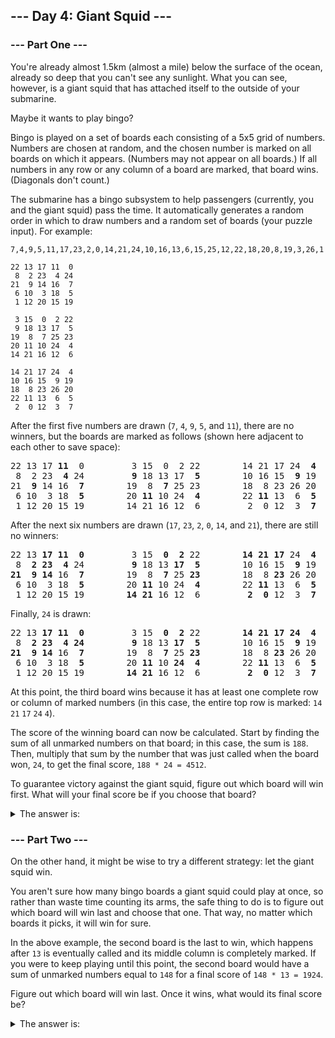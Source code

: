 ## --- Day 4: Giant Squid ---

### --- Part One ---

You're already almost 1.5km (almost a mile) below the surface of the ocean, already so deep that you can't see any
sunlight. What you can see, however, is a giant squid that has attached itself to the outside of your submarine.

Maybe it wants to play bingo?

Bingo is played on a set of boards each consisting of a 5x5 grid of numbers. Numbers are chosen at random, and the
chosen number is marked on all boards on which it appears. (Numbers may not appear on all boards.) If all numbers in any
row or any column of a board are marked, that board wins. (Diagonals don't count.)

The submarine has a bingo subsystem to help passengers (currently, you and the giant squid) pass the time. It
automatically generates a random order in which to draw numbers and a random set of boards (your puzzle input). For
example:

```
7,4,9,5,11,17,23,2,0,14,21,24,10,16,13,6,15,25,12,22,18,20,8,19,3,26,1

22 13 17 11  0
 8  2 23  4 24
21  9 14 16  7
 6 10  3 18  5
 1 12 20 15 19

 3 15  0  2 22
 9 18 13 17  5
19  8  7 25 23
20 11 10 24  4
14 21 16 12  6

14 21 17 24  4
10 16 15  9 19
18  8 23 26 20
22 11 13  6  5
 2  0 12  3  7
```

After the first five numbers are drawn (`7`, `4`, `9`, `5`, and `11`), there are no winners, but the boards are marked
as follows (shown here adjacent to each other to save space):

<pre>
22 13 17 <b>11</b>  0         3 15  0  2 22        14 21 17 24  <b>4</b>
 8  2 23  <b>4</b> 24         <b>9</b> 18 13 17  <b>5</b>        10 16 15  <b>9</b> 19
21  <b>9</b> 14 16  <b>7</b>        19  8  <b>7</b> 25 23        18  8 23 26 20
 6 10  3 18  <b>5</b>        20 <b>11</b> 10 24  <b>4</b>        22 <b>11</b> 13  6  <b>5</b>
 1 12 20 15 19        14 21 16 12  6         2  0 12  3  <b>7</b>
</pre>

After the next six numbers are drawn (`17`, `23`, `2`, `0`, `14`, and `21`), there are still no winners:

<pre>
22 13 <b>17 11  0</b>         3 15  <b>0</b>  <b>2</b> 22        <b>14 21 17</b> 24  <b>4</b>
 8  <b>2 23  4</b> 24         <b>9</b> 18 13 <b>17  5</b>        10 16 15  <b>9</b> 19
<b>21  9 14</b> 16  <b>7</b>        19  8  <b>7</b> 25 <b>23</b>        18  8 <b>23</b> 26 20
 6 10  3 18  <b>5</b>        20 <b>11</b> 10 24  <b>4</b>        22 <b>11</b> 13  6  <b>5</b>
 1 12 20 15 19        <b>14 21</b> 16 12  6         <b>2  0</b> 12  3  <b>7</b>
</pre>

Finally, `24` is drawn:

<pre>
22 13 <b>17 11  0</b>         3 15  <b>0</b>  <b>2</b> 22        <b>14 21 17 24  4</b>
 8  <b>2 23  4 24</b>         <b>9</b> 18 13 <b>17  5</b>        10 16 15  <b>9</b> 19
<b>21  9 14</b> 16  <b>7</b>        19  8  <b>7</b> 25 <b>23</b>        18  8 <b>23</b> 26 20
 6 10  3 18  <b>5</b>        20 <b>11</b> 10 <b>24  4</b>        22 <b>11</b> 13  6  <b>5</b>
 1 12 20 15 19        <b>14 21</b> 16 12  6         <b>2  0</b> 12  3  <b>7</b>
</pre>

At this point, the third board wins because it has at least one complete row or column of marked numbers (in this case,
the entire top row is marked: `14` `21` `17` `24` `4`).

The score of the winning board can now be calculated. Start by finding the sum of all unmarked numbers on that board; in
this case, the sum is `188`. Then, multiply that sum by the number that was just called when the board won, `24`, to get
the final score, `188 * 24 = 4512`.

To guarantee victory against the giant squid, figure out which board will win first. What will your final score be if
you choose that board?

<details>
  	<summary>The answer is:</summary>
	82440
</details>

### --- Part Two ---

On the other hand, it might be wise to try a different strategy: let the giant squid win.

You aren't sure how many bingo boards a giant squid could play at once, so rather than waste time counting its arms, the
safe thing to do is to figure out which board will win last and choose that one. That way, no matter which boards it
picks, it will win for sure.

In the above example, the second board is the last to win, which happens after `13` is eventually called and its middle
column is completely marked. If you were to keep playing until this point, the second board would have a sum of unmarked
numbers equal to `148` for a final score of `148 * 13 = 1924`.

Figure out which board will win last. Once it wins, what would its final score be?

<details>
  	<summary>The answer is:</summary>
	20774
</details>
